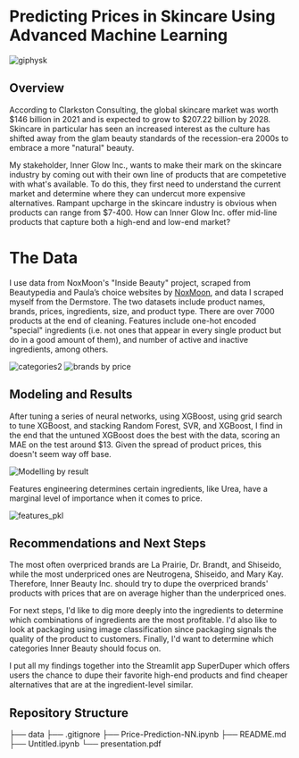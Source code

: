 # Predicting Prices in Skincare Using Advanced Machine Learning

 ![giphysk](https://github.com/mahumabid/price-prediction-ML/assets/122308796/56917c08-c6b3-4285-a23f-acb67046e7fa)

## Overview
According to Clarkston Consulting, the global skincare market was worth $146 billion in 2021 and is expected to grow to $207.22 billion by 2028. Skincare in particular has seen an increased interest as the culture has shifted away from the glam beauty standards of the recession-era 2000s to embrace a more "natural" beauty.

My stakeholder, Inner Glow Inc., wants to make their mark on the skincare industry by coming out with their own line of products that are competetive with what's available. To do this, they first need to understand the current market and determine where they can undercut more expensive alternatives. Rampant upcharge in the skincare industry is obvious when products can range from $7-400. How can Inner Glow Inc. offer mid-line products that capture both a high-end and low-end market?

# The Data
I use data from NoxMoon's "Inside Beauty" project, scraped from Beautypedia and Paula’s choice websites by [NoxMoon](https://github.com/NoxMoon/inside_beauty), and data I scraped myself from the Dermstore. The two datasets include product names, brands, prices, ingredients, size, and product type. There are over 7000 products at the end of cleaning. Features include one-hot encoded "special" ingredients (i.e. not ones that appear in every single product but do in a good amount of them), and number of active and inactive ingredients, among others.

![categories2](https://github.com/mahumabid/price-prediction-ML/assets/122308796/643e3224-cbbb-4b4c-a066-2224b7cad4b1)
        ![brands by price](https://github.com/mahumabid/price-prediction-ML/assets/122308796/613f619f-063c-4059-a892-08893f26411a)



## Modeling and Results
After tuning a series of neural networks, using XGBoost, using grid search to tune XGBoost, and stacking Random Forest, SVR, and XGBoost, I find in the end that the untuned XGBoost does the best with the data, scoring an MAE on the test around $13. Given the spread of product prices, this doesn't seem way off base.

![Modelling by result](https://github.com/mahumabid/price-prediction-ML/assets/122308796/d20845d5-8a8e-49b7-9c8d-978f7e66107e)



Features engineering determines certain ingredients, like Urea, have a marginal level of importance when it comes to price.

![features_pkl](https://github.com/mahumabid/price-prediction-ML/assets/122308796/ace9a348-8977-4f25-8c99-e3268c739632)


## Recommendations and Next Steps
The most often overpriced brands are La Prairie, Dr. Brandt, and Shiseido, while the most underpriced ones are Neutrogena, Shiseido, and Mary Kay. Therefore, Inner Beauty Inc. should try to dupe the overpriced brands' products with prices that are on average higher than the underpriced ones.

For next steps, I'd like to dig more deeply into the ingredients to determine which combinations of ingredients are the most profitable. I'd also like to look at packaging using image classification since packaging signals the quality of the product to customers. Finally, I'd want to determine which categories Inner Beauty should focus on.

I put all my findings together into the Streamlit app SuperDuper which offers users the chance to dupe their favorite high-end products and find cheaper alternatives that are at the ingredient-level similar.

## Repository Structure

├── data
├── .gitignore
├── Price-Prediction-NN.ipynb
├── README.md
├── Untitled.ipynb
└── presentation.pdf
